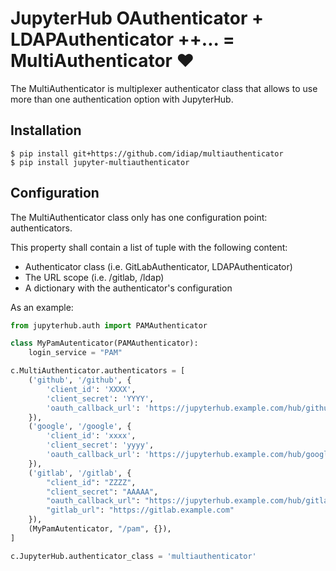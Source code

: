 <!--
Copyright © Idiap Research Institute <contact@idiap.ch>

SPDX-License-Identifier: BSD-3-Clause
-->

# JupyterHub OAuthenticator + LDAPAuthenticator ++... = MultiAuthenticator ❤️

The MultiAuthenticator is multiplexer authenticator class that allows to use
more than one authentication option with JupyterHub.

## Installation

```
$ pip install git+https://github.com/idiap/multiauthenticator
$ pip install jupyter-multiauthenticator
```

## Configuration

The MultiAuthenticator class only has one configuration point: authenticators.

This property shall contain a list of tuple with the following content:

- Authenticator class (i.e. GitLabAuthenticator, LDAPAuthenticator)
- The URL scope (i.e. /gitlab, /ldap)
- A dictionary with the authenticator's configuration

As an example:

```python
from jupyterhub.auth import PAMAuthenticator

class MyPamAutenticator(PAMAuthenticator):
    login_service = "PAM"

c.MultiAuthenticator.authenticators = [
    ('github', '/github', {
        'client_id': 'XXXX',
        'client_secret': 'YYYY',
        'oauth_callback_url': 'https://jupyterhub.example.com/hub/github/oauth_callback'
    }),
    ('google', '/google', {
        'client_id': 'xxxx',
        'client_secret': 'yyyy',
        'oauth_callback_url': 'https://jupyterhub.example.com/hub/google/oauth_callback'
    }),
    ('gitlab', '/gitlab', {
        "client_id": "ZZZZ",
        "client_secret": "AAAAA",
        "oauth_callback_url": "https://jupyterhub.example.com/hub/gitlab/oauth_callback",
        "gitlab_url": "https://gitlab.example.com"
    }),
    (MyPamAutenticator, "/pam", {}),
]

c.JupyterHub.authenticator_class = 'multiauthenticator'
```
